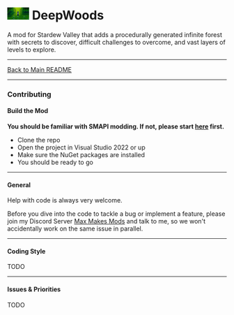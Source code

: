 # <img src="deepwoods_icon.png" alt="DeepWoods Game Icon" width="50"/> DeepWoods

A mod for Stardew Valley that adds a procedurally generated infinite forest with secrets to discover, difficult challenges to overcome, and vast layers of levels to explore.

---

[Back to Main README](README.md)

---

### Contributing

#### Build the Mod

**You should be familiar with SMAPI modding. If not, please start [here](https://stardewvalleywiki.com/Modding:Modder_Guide/Get_Started) first.**

 - Clone the repo
 - Open the project in Visual Studio 2022 or up
 - Make sure the NuGet packages are installed
 - You should be ready to go

---
#### General

Help with code is always very welcome.

Before you dive into the code to tackle a bug or implement a feature, please join my Discord Server [Max Makes Mods](https://discord.gg/jujwEGf62K) and talk to me, so we won't accidentally work on the same issue in parallel.

---
#### Coding Style

TODO

---
#### Issues & Priorities

TODO

